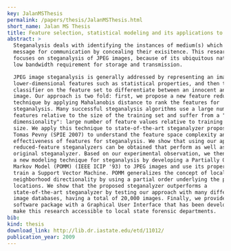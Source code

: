 ```yaml
---
key: JalanMSThesis
permalink: /papers/thesis/JalanMSThesis.html
short_name: Jalan MS Thesis
title: Feature selection, statistical modeling and its applications to universal JPEG steganalyzer
abstract: >
  Steganalysis deals with identifying the instances of medium(s) which carry a
  message for communication by concealing their exisitence. This research
  focuses on steganalysis of JPEG images, because of its ubiquitous nature and
  low bandwidth requirement for storage and transmission.

  JPEG image steganalysis is generally addressed by representing an image with
  lower-dimensional features such as statistical properties, and then training a
  classifier on the feature set to differentiate between an innocent and stego
  image. Our approach is two fold: first, we propose a new feature reduction
  technique by applying Mahalanobis distance to rank the features for
  steganalysis. Many successful steganalysis algorithms use a large number of
  features relative to the size of the training set and suffer from a "curse of
  dimensionality": large number of feature values relative to training data
  size. We apply this technique to state-of-the-art steganalyzer proposed by
  Tomas Pevny (SPIE 2007) to understand the feature space complexity and
  effectiveness of features for steganalysis. We show that using our approach,
  reduced-feature steganalyzers can be obtained that perform as well as the
  original steganalyzer. Based on our experimental observation, we then propose
  a new modeling technique for steganalysis by developing a Partially Ordered
  Markov Model (POMM) (IEEE ICIP '93) to JPEG images and use its properties to
  train a Support Vector Machine. POMM generalizes the concept of local
  neighborhood directionality by using a partial order underlying the pixel
  locations. We show that the proposed steganalyzer outperforms a
  state-of-the-art steganalyzer by testing our approach with many different
  image databases, having a total of 20,000 images. Finally, we provide a
  software package with a Graphical User Interface that has been developed to
  make this research accessible to local state forensic departments.
bib:
kind: thesis
download_link: http://lib.dr.iastate.edu/etd/11012/
publication_year: 2009
---
```

